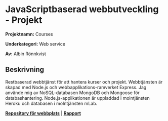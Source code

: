 # JavaScriptbaserad webbutveckling - Projekt
__Projektnamn:__ Courses

__Underkategori:__ Web service

__Av:__ Albin Rönnkvist
## Beskrivning
Restbaserad webbtjänst för att hantera kurser och projekt. Webbtjänsten är skapad med Node.js och webbapplikations-ramverket Express. Jag använde mig av NoSQL-databasen MongoDB och Mongoose för databashantering. Node.js-applikationen är uppladdad i molntjänsten Heroku och databasen i molntjänsten mLab.

[__Repository för webbplats__](https://github.com/albinronnkvist/Kurs_JavaScriptbaserad-webbutveckling_AdminWebsite)
|
[__Rapport__](https://albinronnkvist.se/skola/dt162g/projekt/rapport.pdf)
